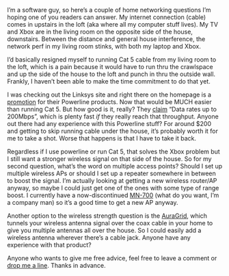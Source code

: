 I’m a software guy, so here’s a couple of home networking questions I’m
hoping one of you readers can answer. My internet connection (cable)
comes in upstairs in the loft (aka where all my computer stuff lives).
My TV and Xbox are in the living room on the opposite side of the house,
downstairs. Between the distance and general house interference, the
network perf in my living room stinks, with both my laptop and Xbox.

I’d basically resigned myself to running Cat 5 cable from my living room
to the loft, which is a pain because it would have to run thru the
crawlspace and up the side of the house to the loft and punch in thru
the outside wall. Frankly, I haven’t been able to make the time
commitment to do that yet.

I was checking out the Linksys site and right there on the homepage is a
[promotion](http://www.linksys.com/servlet/Satellite?c=L_Content_C1&childpagename=US%2FLayout&cid=1115417027773&pagename=Linksys%2FCommon%2FVisitorWrapper&lid=2777327773B01&page=5&random=7)
for their Powerline products. Now that would be MUCH easier than running
Cat 5. But how good is it, really? They
[claim](http://www.linksys.com/servlet/Satellite?c=L_Product_C2&childpagename=US%2FLayout&cid=1166859566539&packedargs=site%3DUS&pagename=Linksys%2FCommon%2FVisitorWrapper&lid=6653900406B01)
“Data rates up to 200Mbps”, which is plenty fast *if* they really reach
that throughput. Anyone out there had any experience with this Powerline
stuff? For around \$200 and getting to skip running cable under the
house, it’s probably worth it for me to take a shot. Worse that happens
is that I have to take it back.

Regardless if I use powerline or run Cat 5, that solves the Xbox problem
but I still want a stronger wireless signal on that side of the house.
So for my second question, what’s the word on multiple access points?
Should I set up multiple wireless APs or should I set up a repeater
somewhere in between to boost the signal. I’m actually looking
at getting a new wireless router/AP anyway, so maybe I could just get
one of the ones with some type of range boost. I currently have a
now-discontinued
[MN-700](http://www.microsoft.com/products/info/product.aspx?view=8&pcid=13194ee9-f7e7-4785-9cbf-f5ed24e8eff4&type=ovr) (what
do you want, I’m a company man) so it’s a good time to get a new AP
anyway.

Another option to the wireless strength question is the
[AuraGrid](http://www.auraone.com/products.htm), which tunnels your
wireless antenna signal over the coax cable in your home to give you
multiple antennas all over the house. So I could easily add a wireless
antenna wherever there’s a cable jack. Anyone have any experience with
that product?

Anyone who wants to give me free advice, feel free to leave a comment or
[drop me a line](mailto:harry@devhawk.net). Thanks in advance.
